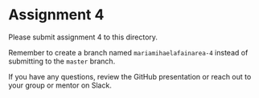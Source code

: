 # Assignment 4

Please submit assignment 4 to this directory.

Remember to create a branch named `mariamihaelafainarea-4` 
instead of submitting to the `master` branch.

If you have any questions, review the GitHub presentation or reach
out to your group or mentor on Slack.
